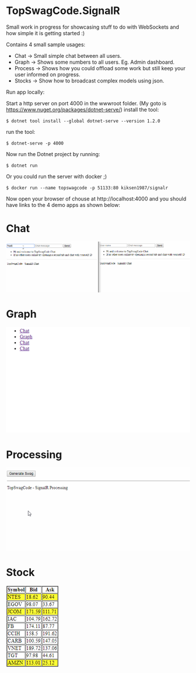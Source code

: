 ﻿ # TopSwagCode.SignalR

Small work in progress for showcasing stuff to do with WebSockets and how simple it is getting started :)

Contains 4 small sample usages:

* Chat -> Small simple chat between all users.
* Graph -> Shows some numbers to all users. Eg. Admin dashboard.
* Process -> Shows how you could offload some work but still keep your user informed on progress.
* Stocks -> Show how to broadcast complex models using json.

Run app locally:

Start a http server on port 4000 in the wwwroot folder. (My goto is https://www.nuget.org/packages/dotnet-serve/)
install the tool: 

```console
$ dotnet tool install --global dotnet-serve --version 1.2.0
```

run the tool:

```console
$ dotnet-serve -p 4000
```

Now run the Dotnet project by running:

```console
$ dotnet run
```

Or you could run the server with docker ;)

```console
$ docker run --name topswagcode -p 51133:80 kiksen1987/signalr
```

Now open your browser of chouse at http://localhost:4000 and you should have links to the 4 demo apps as shown below:

# Chat

![Chat App](chatapp.gif "Chat App")

# Graph

![Graph App](graphapp.gif "Graph App")

# Processing

![Processing App](processingapp.gif "Processing App")

# Stock

![Stock App](stockapp.gif "Stock App")